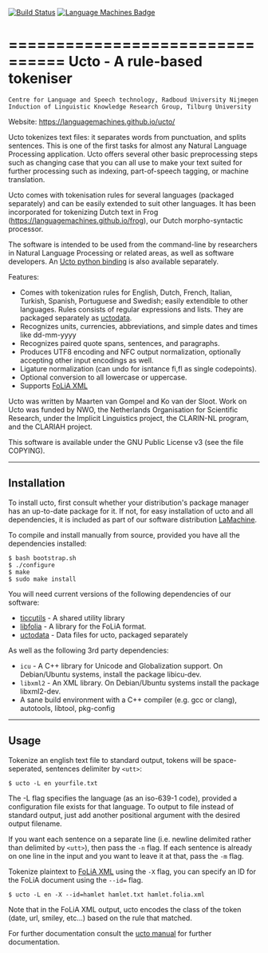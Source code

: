[![Build Status](https://travis-ci.org/LanguageMachines/ucto.svg?branch=master)](https://travis-ci.org/LanguageMachines/ucto) [![Language Machines Badge](http://applejack.science.ru.nl/lamabadge.php/ucto)](http://applejack.science.ru.nl/languagemachines/) 

================================
Ucto - A rule-based tokeniser
================================

    Centre for Language and Speech technology, Radboud University Nijmegen
    Induction of Linguistic Knowledge Research Group, Tilburg University

Website: https://languagemachines.github.io/ucto/

Ucto tokenizes text files: it separates words from punctuation, and splits
sentences. This is one of the first tasks for almost any Natural Language
Processing application. Ucto offers several other basic preprocessing steps
such as changing case that you can all use to make your text suited for further
processing such as indexing, part-of-speech tagging, or machine translation.

Ucto comes with tokenisation rules for several languages (packaged separately)
and can be easily extended to suit other languages. It has been incorporated
for tokenizing Dutch text in Frog (https://languagemachines.github.io/frog),
our Dutch morpho-syntactic processor.

The software is intended to be used from the command-line by researchers in
Natural Language Processing or related areas, as well as software developers.
An [Ucto python binding](https://github.com/proycon/python-ucto) is also available
separately.

Features:

- Comes with tokenization rules for English, Dutch, French, Italian, Turkish,
  Spanish, Portuguese and Swedish; easily extendible to other languages. Rules
  consists of regular expressions and lists. They are
  packaged separately as [uctodata](https://github.com/LanguageMachines/uctodata).
- Recognizes units, currencies, abbreviations, and simple dates and times like dd-mm-yyyy
- Recognizes paired quote spans, sentences, and paragraphs.
- Produces UTF8 encoding and NFC output normalization, optionally accepting
  other input encodings as well.
- Ligature normalization (can undo for isntance fi,fl as single codepoints).
- Optional conversion to all lowercase or uppercase.
- Supports [FoLiA XML](https://proycon.github.io/folia)

Ucto was written by Maarten van Gompel and Ko van der Sloot. Work on Ucto was
funded by NWO, the Netherlands Organisation for Scientific Research, under the
Implicit Linguistics project, the CLARIN-NL program, and the CLARIAH project.

This software is available under the GNU Public License v3 (see the file
COPYING).

------------------------------------------------------------
Installation
------------------------------------------------------------

To install ucto, first consult whether your distribution's package manager has an up-to-date package for it.
If not, for easy installation of ucto and all dependencies, it is included as part of our software
distribution [LaMachine](https://proycon.github.io/LaMachine).

To compile and install manually from source, provided you have all the
dependencies installed:

    $ bash bootstrap.sh
    $ ./configure
    $ make
    $ sudo make install

You will need current versions of the following dependencies of our software:

* [ticcutils](https://github.com/LanguageMachine/ticcutils) - A shared utility library
* [libfolia](https://github.com/LanguageMachines/libfolia)  - A library for the FoLiA format.
* [uctodata](https://github.com/LanguageMachines/uctodata)  - Data files for ucto, packaged separately

As well as the following 3rd party dependencies:

* ``icu`` - A C++ library for Unicode and Globalization support. On Debian/Ubuntu systems, install the package libicu-dev.
* ``libxml2`` - An XML library. On Debian/Ubuntu systems install the package libxml2-dev.
* A sane build environment with a C++ compiler (e.g. gcc or clang), autotools, libtool, pkg-config

------------------------------------------------------------
Usage
------------------------------------------------------------

Tokenize an english text file to standard output, tokens will be
space-seperated, sentences delimiter by ``<utt>``:

    $ ucto -L en yourfile.txt 

The -L flag specifies the language (as an iso-639-1 code), provided a configuration file exists for
that language. To output to file instead of standard output, just add another
positional argument with the desired output filename.

If you want each sentence on a separate line (i.e. newline delimited rather than delimited by
``<utt>``), then pass the ``-n`` flag. If each sentence is already on one line
in the input and you want to leave it at that, pass the ``-m`` flag.

Tokenize plaintext to [FoLiA XML](https://proycon.github.io/folia) using the ``-X`` flag, you can specify an ID
for the FoLiA document using the ``--id=`` flag.

    $ ucto -L en -X --id=hamlet hamlet.txt hamlet.folia.xml

Note that in the FoLiA XML output, ucto encodes the class of the token (date, url, smiley, etc...) based
on the rule that matched.

For further documentation consult the [ucto
manual](https://github.com/LanguageMachines/ucto/blob/master/docs/ucto_manual.pdf)
for further documentation.



